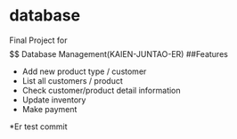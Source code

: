 # database 
Final Project for $$$$$$ Database Management(KAIEN-JUNTAO-ER)
##Features
* Add new product type / customer
* List all customers / product
* Check customer/product detail information
* Update inventory
* Make payment

*Er test commit